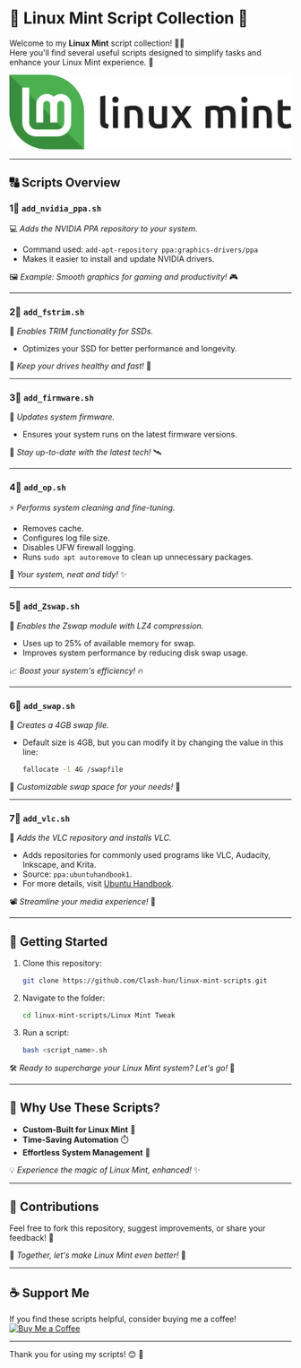 # 🐧 Linux Mint Script Collection 🍃

Welcome to my **Linux Mint** script collection! 🌱✨  
Here you'll find several useful scripts designed to simplify tasks and enhance your Linux Mint experience. 🚀

<div align="center">
  <img src="leaf-name-black.svg" alt="Linux Mint Banner" />
</div>

---

## 🔠 Scripts Overview

### 1⃣ **`add_nvidia_ppa.sh`**
💻 *Adds the NVIDIA PPA repository to your system.*  
- Command used: `add-apt-repository ppa:graphics-drivers/ppa`  
- Makes it easier to install and update NVIDIA drivers.  

🖼️ *Example: Smooth graphics for gaming and productivity!* 🎮

---

### 2⃣ **`add_fstrim.sh`**
📂 *Enables TRIM functionality for SSDs.*  
- Optimizes your SSD for better performance and longevity.  

🌿 *Keep your drives healthy and fast!* 🚀

---

### 3⃣ **`add_firmware.sh`**
🔄 *Updates system firmware.*  
- Ensures your system runs on the latest firmware versions.  

📡 *Stay up-to-date with the latest tech!* 🛰️

---

### 4⃣ **`add_op.sh`**
⚡ *Performs system cleaning and fine-tuning.*  
- Removes cache.  
- Configures log file size.  
- Disables UFW firewall logging.  
- Runs `sudo apt autoremove` to clean up unnecessary packages.  

🧹 *Your system, neat and tidy!* ✨

---

### 5⃣ **`add_Zswap.sh`**
🔧 *Enables the Zswap module with LZ4 compression.*  
- Uses up to 25% of available memory for swap.  
- Improves system performance by reducing disk swap usage.  

📈 *Boost your system's efficiency!* 🔥

---

### 6⃣ **`add_swap.sh`**
📂 *Creates a 4GB swap file.*  
- Default size is 4GB, but you can modify it by changing the value in this line:  
  ```bash
  fallocate -l 4G /swapfile
  ```  

🔄 *Customizable swap space for your needs!* 💾

---

### 7⃣ **`add_vlc.sh`**
🎥 *Adds the VLC repository and installs VLC.*  
- Adds repositories for commonly used programs like VLC, Audacity, Inkscape, and Krita.  
- Source: `ppa:ubuntuhandbook1`.  
- For more details, visit [Ubuntu Handbook](https://ubuntuhandbook.org/).  

📽️ *Streamline your media experience!* 🍿

---

## 🚀 Getting Started

1. Clone this repository:  
   ```bash
   git clone https://github.com/Clash-hun/linux-mint-scripts.git
   ```  
2. Navigate to the folder:  
   ```bash
   cd linux-mint-scripts/Linux Mint Tweak
   ```  
3. Run a script:  
   ```bash
   bash <script_name>.sh
   ```  

🛠️ *Ready to supercharge your Linux Mint system? Let's go!* 🌟

---

## 🌟 Why Use These Scripts?  
- **Custom-Built for Linux Mint** 🌱  
- **Time-Saving Automation** ⏱️  
- **Effortless System Management** 🔧  

💡 *Experience the magic of Linux Mint, enhanced!* ✨

---

## 🤝 Contributions

Feel free to fork this repository, suggest improvements, or share your feedback! 💚  

🌈 *Together, let's make Linux Mint even better!* 🥳

---

## ☕ Support Me

If you find these scripts helpful, consider buying me a coffee!  
[![Buy Me a Coffee](https://img.shields.io/badge/Buy%20Me%20a%20Coffee-%23FFDD00.svg?style=for-the-badge&logo=buy-me-a-coffee&logoColor=black)](https://paypal.me/clash2un?country.x=HU&locale.x=hu_HU)  

---

Thank you for using my scripts! 😊 🌿
